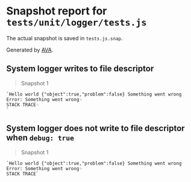 # Snapshot report for `tests/unit/logger/tests.js`

The actual snapshot is saved in `tests.js.snap`.

Generated by [AVA](https://avajs.dev).

## System logger writes to file descriptor

> Snapshot 1

    `Hello world {"object":true,"problem":false} Something went wrong Error: Something went wrong␊
    STACK TRACE␊
    `

## System logger does not write to file descriptor when `debug: true`

> Snapshot 1

    `Hello world {"object":true,"problem":false} Something went wrong Error: Something went wrong␊
    STACK TRACE`

